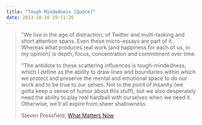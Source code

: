 ```yaml
---
title: "Tough Mindedness [Quote]"
date: 2013-10-10 19:11:26
---
```


> "We live in the age of distraction, of Twitter and multi-tasking and short attention spans. Even these micro-essays are part of it. Whereas what produces real work (and happiness for each of us, in my opinion) is depth, focus, concentration and commitment over time.
>
> "The antidote to these scattering influences is tough-mindedness, which I define as the ability to draw lines and boundaries within which we protect and preserve the mental and emotional space to do our work and to be true to our selves. Not to the point of insanity (we gotta keep a sense of humor about this stuff), but we also desperately need the ability to play real hardball with ourselves when we need it. Otherwise, we’ll all expire from sheer shallowness.
>
> Steven Pressfield, <a href="http://sethgodin.typepad.com/seths_blog/2009/12/what-matters-now-get-the-free-ebook.html">What Matters Now</a>
